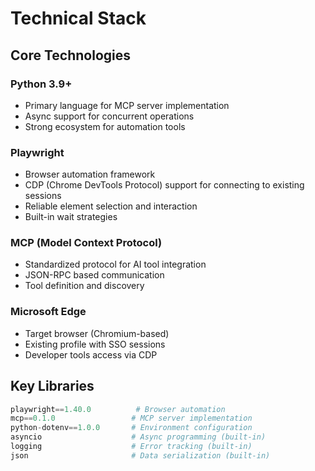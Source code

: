 # Technical Stack

## Core Technologies

### Python 3.9+
- Primary language for MCP server implementation
- Async support for concurrent operations
- Strong ecosystem for automation tools

### Playwright
- Browser automation framework
- CDP (Chrome DevTools Protocol) support for connecting to existing sessions
- Reliable element selection and interaction
- Built-in wait strategies

### MCP (Model Context Protocol)
- Standardized protocol for AI tool integration
- JSON-RPC based communication
- Tool definition and discovery

### Microsoft Edge
- Target browser (Chromium-based)
- Existing profile with SSO sessions
- Developer tools access via CDP

## Key Libraries

```python
playwright==1.40.0          # Browser automation
mcp==0.1.0                 # MCP server implementation  
python-dotenv==1.0.0       # Environment configuration
asyncio                    # Async programming (built-in)
logging                    # Error tracking (built-in)
json                       # Data serialization (built-in)